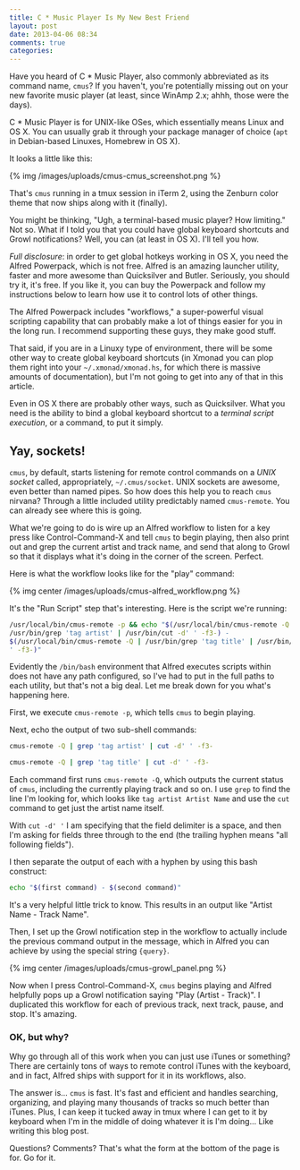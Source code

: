 ```yaml
---
title: C * Music Player Is My New Best Friend
layout: post
date: 2013-04-06 08:34
comments: true
categories: 
---
```

Have you heard of C * Music Player, also commonly abbreviated as its command 
name, `cmus`? If you haven't, you're potentially missing out on your new 
favorite music player (at least, since WinAmp 2.x; ahhh, those were the days).

C * Music Player is for UNIX-like OSes, which essentially means Linux and OS 
X. You can usually grab it through your package manager of choice (`apt` in 
Debian-based Linuxes, Homebrew in OS X).

It looks a little like this:

{% img /images/uploads/cmus-cmus_screenshot.png %}

That's `cmus` running in a tmux session in iTerm 2, using the Zenburn color 
theme that now ships along with it (finally).

You might be thinking, "Ugh, a terminal-based music player? How limiting." Not 
so. What if I told you that you could have global keyboard shortcuts and Growl 
notifications? Well, you can (at least in OS X). I'll tell you how.
<!--more-->

_Full disclosure_: in order to get global hotkeys working in OS X, you need 
the Alfred Powerpack, which is not free. Alfred is an amazing launcher 
utility, faster and more awesome than Quicksilver and Butler. Seriously, you 
should try it, it's free. If you like it, you can buy the Powerpack and follow 
my instructions below to learn how use it to control lots of other things.

The Alfred Powerpack includes "workflows," a super-powerful visual 
scripting capability that can probably make a lot of things easier for you in 
the long run. I recommend supporting these guys, they make good stuff.

That said, if you are in a Linuxy type of environment, there will be some 
other way to create global keyboard shortcuts (in Xmonad you can plop them 
right into your `~/.xmonad/xmonad.hs`, for which there is massive amounts of 
documentation), but I'm not going to get into any of that in this article.

Even in OS X there are probably other ways, such as Quicksilver. What you need 
is the ability to bind a global keyboard shortcut to a _terminal script 
execution_, or a command, to put it simply.

## Yay, sockets!

`cmus`, by default, starts listening for remote control commands on a *UNIX 
socket* called, appropriately, `~/.cmus/socket`. UNIX sockets are awesome, 
even better than named pipes. So how does this help you to reach `cmus` 
nirvana? Through a little included utility predictably named `cmus-remote`. 
You can already see where this is going.

What we're going to do is wire up an Alfred workflow to listen for a key press 
like Control-Command-X and tell `cmus` to begin playing, then also print out 
and grep the current artist and track name, and send that along to Growl so 
that it displays what it's doing in the corner of the screen. Perfect.

Here is what the workflow looks like for the "play" command:

{% img center /images/uploads/cmus-alfred_workflow.png %}

It's the "Run Script" step that's interesting. Here is the script we're 
running:

``` bash
/usr/local/bin/cmus-remote -p && echo "$(/usr/local/bin/cmus-remote -Q | 
/usr/bin/grep 'tag artist' | /usr/bin/cut -d' ' -f3-) - 
$(/usr/local/bin/cmus-remote -Q | /usr/bin/grep 'tag title' | /usr/bin/cut -d' 
' -f3-)"
```

Evidently the `/bin/bash` environment that Alfred executes scripts within does 
not have any path configured, so I've had to put in the full paths to each 
utility, but that's not a big deal. Let me break down for you what's happening 
here.

First, we execute `cmus-remote -p`, which tells `cmus` to begin playing.

Next, echo the output of two sub-shell commands:

``` bash
cmus-remote -Q | grep 'tag artist' | cut -d' ' -f3-
```

``` bash
cmus-remote -Q | grep 'tag title' | cut -d' ' -f3-
```

Each command first runs `cmus-remote -Q`, which outputs the current status of 
`cmus`, including the currently playing track and so on. I use `grep` to find 
the line I'm looking for, which looks like `tag artist Artist Name` and use 
the `cut` command to get just the artist name itself.

With `cut -d' '` I am specifying that the field delimiter is a space, and then 
I'm asking for fields three through to the end (the trailing hyphen means 
"all following fields").

I then separate the output of each with a hyphen by using this bash construct:

``` bash
echo "$(first command) - $(second command)"
```

It's a very helpful little trick to know. This results in an output like 
"Artist Name - Track Name".

Then, I set up the Growl notification step in the workflow to actually include 
the previous command output in the message, which in Alfred you can achieve by 
using the special string `{query}`.

{% img center /images/uploads/cmus-growl_panel.png %}

Now when I press Control-Command-X, `cmus` begins playing and Alfred helpfully 
pops up a Growl notification saying "Play (Artist - Track)". I duplicated this 
workflow for each of previous track, next track, pause, and stop. It's 
amazing.

### OK, but why?

Why go through all of this work when you can just use iTunes or something? 
There are certainly tons of ways to remote control iTunes with the keyboard, 
and in fact, Alfred ships with support for it in its workflows, also.

The answer is... `cmus` is fast. It's fast and efficient and handles 
searching, organizing, and playing many thousands of tracks so much better 
than iTunes. Plus, I can keep it tucked away in tmux where I can get to it by 
keyboard when I'm in the middle of doing whatever it is I'm doing... Like 
writing this blog post.

Questions? Comments? That's what the form at the bottom of the page is for. Go 
for it.
